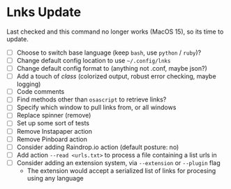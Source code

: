 # Lnks Update

Last checked and this command no longer works (MacOS 15), so its time to update.

- [ ] Choose to switch base language (keep `bash`, use `python` / `ruby`)?
- [ ] Change default config location to use `~/.config/lnks`
- [ ] Change default config format to (anything not .conf, maybe json?)
- [ ] Add a touch of *class* (colorized output, robust error checking, maybe logging)
- [ ] Code comments
- [ ] Find methods other than `osascript` to retrieve links?
- [ ] Specify which window to pull links from, or all windows
- [ ] Replace spinner (remove)
- [ ] Set up some sort of tests
- [ ] Remove Instapaper action
- [ ] Remove Pinboard action
- [ ] Consider adding Raindrop.io action (default posture: no)
- [ ] Add action `--read <urls.txt>` to process a file containing a list urls in <format>
- [ ] Consider adding an extension system, via `--extension` or `--plugin` flag
    - The extension would accept a serialized list of links for
      procesing using any language
